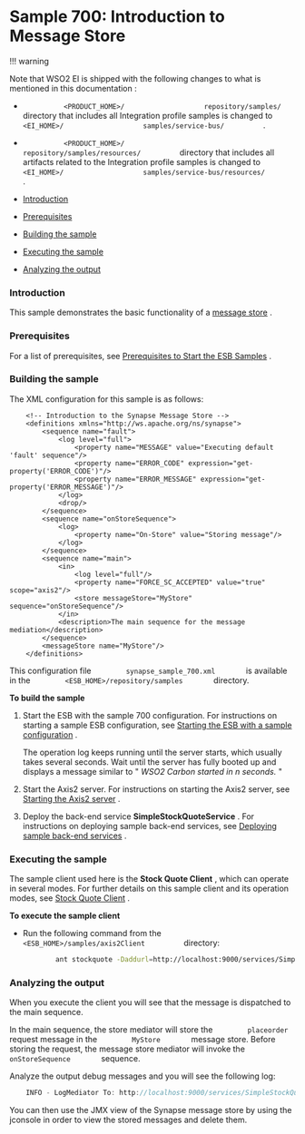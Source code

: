 # Sample 700: Introduction to Message Store

!!! warning

Note that WSO2 EI is shipped with the following changes to what is
mentioned in this documentation :

-   `           <PRODUCT_HOME>/          `
    `           repository/samples/          ` directory that includes
    all Integration profile samples is changed to
    `           <EI_HOME>/          `
    `           samples/service-bus/          ` .
    `                     `
-   `           <PRODUCT_HOME>/          `
    `           repository/samples/resources/          ` directory that
    includes all artifacts related to the Integration profile samples is
    changed to `           <EI_HOME>/          `
    `           samples/service-bus/resources/          ` .


-   [Introduction](#Sample700:IntroductiontoMessageStore-Introduction)
-   [Prerequisites](#Sample700:IntroductiontoMessageStore-Prerequisites)
-   [Building the
    sample](#Sample700:IntroductiontoMessageStore-Buildingthesample)
-   [Executing the
    sample](#Sample700:IntroductiontoMessageStore-Executingthesample)
-   [Analyzing the
    output](#Sample700:IntroductiontoMessageStore-Analyzingtheoutput)

### Introduction

This sample demonstrates the basic functionality of a [message
store](https://docs.wso2.com/display/EI650/Message+Stores) .

### Prerequisites

For a list of prerequisites, see [Prerequisites to Start the ESB
Samples](https://docs.wso2.com/display/EI650/Setting+Up+the+ESB+Samples#SettingUptheESBSamples-ESBSamplePrerequisites)
.

### Building the sample

The XML configuration for this sample is as follows:

``` html/xml
    <!-- Introduction to the Synapse Message Store -->
    <definitions xmlns="http://ws.apache.org/ns/synapse">
        <sequence name="fault">
            <log level="full">
                <property name="MESSAGE" value="Executing default 'fault' sequence"/>
                <property name="ERROR_CODE" expression="get-property('ERROR_CODE')"/>
                <property name="ERROR_MESSAGE" expression="get-property('ERROR_MESSAGE')"/>
            </log>
            <drop/>
        </sequence>
        <sequence name="onStoreSequence">
            <log>
                <property name="On-Store" value="Storing message"/>
            </log>
        </sequence>
        <sequence name="main">
            <in>
                <log level="full"/>
                <property name="FORCE_SC_ACCEPTED" value="true" scope="axis2"/>
                <store messageStore="MyStore" sequence="onStoreSequence"/>
            </in>
            <description>The main sequence for the message mediation</description>
        </sequence>
        <messageStore name="MyStore"/>
    </definitions>
```

This configuration file `         synapse_sample_700.xml        ` is
available in the `         <ESB_HOME>/repository/samples        `
directory.

**To build the sample**

1.  Start the ESB with the sample 700 configuration. For instructions on
    starting a sample ESB configuration, see [Starting the ESB with a
    sample
    configuration](https://docs.wso2.com/display/EI650/Setting+Up+the+ESB+Samples#SettingUptheESBSamples-Startingasample)
    .  
      
    The operation log keeps running until the server starts, which
    usually takes several seconds. Wait until the server has fully
    booted up and displays a message similar to " *WSO2 Carbon started
    in n seconds.* "

2.  Start the Axis2 server. For instructions on starting the Axis2
    server, see [Starting the Axis2
    server](https://docs.wso2.com/display/EI650/Setting+Up+the+ESB+Samples#SettingUptheESBSamples-Axis2server)
    .

3.  Deploy the back-end service **SimpleStockQuoteService** . For
    instructions on deploying sample back-end services, see [Deploying
    sample back-end
    services](https://docs.wso2.com/display/EI650/Setting+Up+the+ESB+Samples#SettingUptheESBSamples-Backend)
    .

### Executing the sample

The sample client used here is the **Stock Quote Client** , which can
operate in several modes. For further details on this sample client and
its operation modes, see [Stock Quote
Client](https://docs.wso2.com/display/EI650/Using+the+Sample+Clients#UsingtheSampleClients-StockQuoteClient)
.

**To execute the sample client**

-   Run the following command from the
    `           <ESB_HOME>/samples/axis2Client          ` directory:

    ``` bash
            ant stockquote -Daddurl=http://localhost:9000/services/SimpleStockQuoteService -Dtrpurl=http://localhost:8280/ -Dmode=placeorder
    ```

### Analyzing the output

When you execute the client you will see that the message is dispatched
to the main sequence.

In the main sequence, the store mediator will store the
`         placeorder        ` request message in the
`         MyStore        ` message store. Before storing the request,
the message store mediator will invoke the
`         onStoreSequence        ` sequence.

Analyze the output debug messages and you will see the following log:

``` java
    INFO - LogMediator To: http://localhost:9000/services/SimpleStockQuoteService, WSAction: urn:placeOrder, SOAPAction: urn:placeOrder, ReplyTo: http://www.w3.org/2005/08/addressing/none, MessageID: urn:uuid:54f0e7c6-7b43-437c-837e-a825d819688c, Direction: request, On-Store = Storing message
```

You can then use the JMX view of the Synapse message store by using the
jconsole in order to view the stored messages and delete them.
